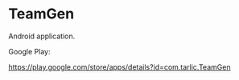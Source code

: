 # TeamGen
Android application.

Google Play:

https://play.google.com/store/apps/details?id=com.tarlic.TeamGen
